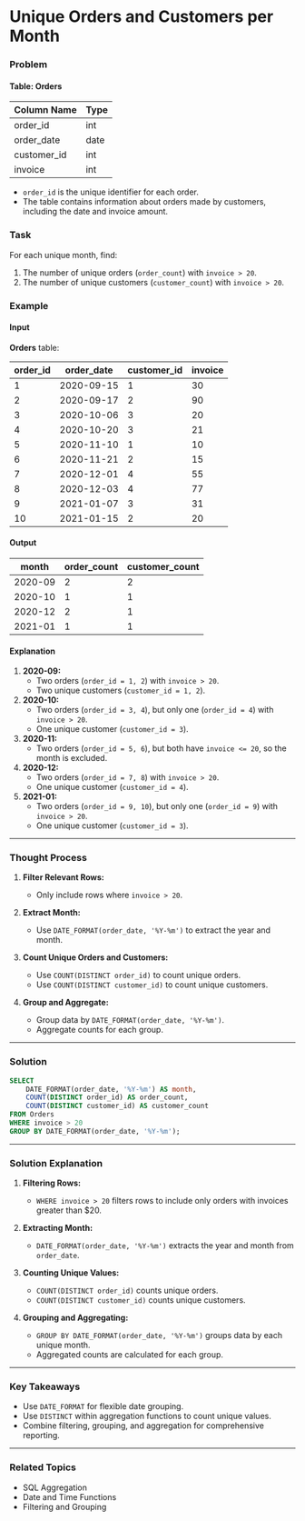 # Unique Orders and Customers per Month
### Problem

#### Table: Orders

| Column Name   | Type    |
|---------------|---------|
| order_id      | int     |
| order_date    | date    |
| customer_id   | int     |
| invoice       | int     |

- `order_id` is the unique identifier for each order.
- The table contains information about orders made by customers, including the date and invoice amount.

### Task

For each unique month, find:
1. The number of unique orders (`order_count`) with `invoice > 20`.
2. The number of unique customers (`customer_count`) with `invoice > 20`.

### Example

#### Input

**Orders** table:

| order_id | order_date | customer_id | invoice |
|----------|------------|-------------|---------|
| 1        | 2020-09-15 | 1           | 30      |
| 2        | 2020-09-17 | 2           | 90      |
| 3        | 2020-10-06 | 3           | 20      |
| 4        | 2020-10-20 | 3           | 21      |
| 5        | 2020-11-10 | 1           | 10      |
| 6        | 2020-11-21 | 2           | 15      |
| 7        | 2020-12-01 | 4           | 55      |
| 8        | 2020-12-03 | 4           | 77      |
| 9        | 2021-01-07 | 3           | 31      |
| 10       | 2021-01-15 | 2           | 20      |

#### Output

| month   | order_count | customer_count |
|---------|-------------|----------------|
| 2020-09 | 2           | 2              |
| 2020-10 | 1           | 1              |
| 2020-12 | 2           | 1              |
| 2021-01 | 1           | 1              |

#### Explanation

1. **2020-09:**
   - Two orders (`order_id = 1, 2`) with `invoice > 20`.
   - Two unique customers (`customer_id = 1, 2`).
2. **2020-10:**
   - Two orders (`order_id = 3, 4`), but only one (`order_id = 4`) with `invoice > 20`.
   - One unique customer (`customer_id = 3`).
3. **2020-11:**
   - Two orders (`order_id = 5, 6`), but both have `invoice <= 20`, so the month is excluded.
4. **2020-12:**
   - Two orders (`order_id = 7, 8`) with `invoice > 20`.
   - One unique customer (`customer_id = 4`).
5. **2021-01:**
   - Two orders (`order_id = 9, 10`), but only one (`order_id = 9`) with `invoice > 20`.
   - One unique customer (`customer_id = 3`).

---

### Thought Process

1. **Filter Relevant Rows:**
   - Only include rows where `invoice > 20`.

2. **Extract Month:**
   - Use `DATE_FORMAT(order_date, '%Y-%m')` to extract the year and month.

3. **Count Unique Orders and Customers:**
   - Use `COUNT(DISTINCT order_id)` to count unique orders.
   - Use `COUNT(DISTINCT customer_id)` to count unique customers.

4. **Group and Aggregate:**
   - Group data by `DATE_FORMAT(order_date, '%Y-%m')`.
   - Aggregate counts for each group.

---

### Solution

```sql
SELECT 
    DATE_FORMAT(order_date, '%Y-%m') AS month,
    COUNT(DISTINCT order_id) AS order_count,
    COUNT(DISTINCT customer_id) AS customer_count
FROM Orders
WHERE invoice > 20
GROUP BY DATE_FORMAT(order_date, '%Y-%m');
```

---

### Solution Explanation

1. **Filtering Rows:**
   - `WHERE invoice > 20` filters rows to include only orders with invoices greater than $20.

2. **Extracting Month:**
   - `DATE_FORMAT(order_date, '%Y-%m')` extracts the year and month from `order_date`.

3. **Counting Unique Values:**
   - `COUNT(DISTINCT order_id)` counts unique orders.
   - `COUNT(DISTINCT customer_id)` counts unique customers.

4. **Grouping and Aggregating:**
   - `GROUP BY DATE_FORMAT(order_date, '%Y-%m')` groups data by each unique month.
   - Aggregated counts are calculated for each group.

---

### Key Takeaways

- Use `DATE_FORMAT` for flexible date grouping.
- Use `DISTINCT` within aggregation functions to count unique values.
- Combine filtering, grouping, and aggregation for comprehensive reporting.

---

### Related Topics

- SQL Aggregation
- Date and Time Functions
- Filtering and Grouping
